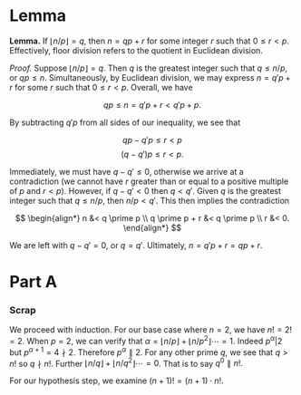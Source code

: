 # Lemma

**Lemma.** If $\lfloor n / p \rfloor = q$, then $n = qp + r$ for some integer $r$ such that $0 \le r \lt p$. Effectively, floor division refers to the quotient in Euclidean division.

*Proof.* Suppose $\lfloor n / p \rfloor = q$. Then $q$ is the greatest integer such that $q \le n/p,$ or $qp \le n.$ Simultaneously, by Euclidean division, we may express $n = q \prime p + r$ for some $r$ such that $0 \le r \lt p.$ Overall, we have

$$qp \le n = q \prime p + r \lt q \prime p + p.$$

By subtracting $q \prime p$ from all sides of our inequality, we see that

$$qp - q \prime p \le r \lt p$$
$$(q - q \prime)p \le r \lt p.$$

Immediately, we must have $q - q \prime \le 0$, otherwise we arrive at a contradiction (we cannot have $r$ greater than or equal to a positive multiple of $p$ and $r \lt p$). However, if $q - q \prime \lt 0$ then $q \lt q \prime.$ Given $q$ is the greatest integer such that $q \le n/p,$ then $n/p \lt q \prime$. This then implies the contradiction

$$
\begin{align*}
n &< q \prime p \\
q \prime p + r &< q \prime p \\
r &< 0.
\end{align*}
$$

We are left with $q - q \prime = 0$, or $q = q \prime$. Ultimately, $n = q \prime p + r = qp + r$.

# Part A





### Scrap
We proceed with induction. For our base case where $n = 2$, we have $n! = 2! = 2$. When $p = 2$, we can verify that $\alpha = \lfloor n/p \rfloor + \lfloor n/p^2 \rfloor \cdots  = 1$. Indeed $p^\alpha | 2$ but $p^{\alpha + 1} = 4 \nmid 2$. Therefore $p^\alpha \parallel 2$. For any other prime $q$, we see that $q > n!$ so $q \nmid n!.$ Further $\lfloor n/{q} \rfloor + \lfloor n/{q}^2 \rfloor \cdots  = 0$. That is to say ${q}^0 \parallel n!.$

For our hypothesis step, we examine $(n+1)! = (n+1) \cdot n!.$ 
